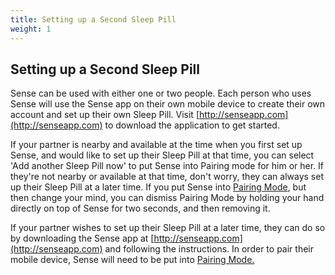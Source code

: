 ```yaml
---
title: Setting up a Second Sleep Pill
weight: 1
---
```


## Setting up a Second Sleep Pill


Sense can be used with either one or two people. Each person who uses Sense will use the Sense app on their own mobile device to create their own account and set up their own Sleep Pill. Visit [http://senseapp.com](http://senseapp.com) to download the application to get started.


If your partner is nearby and available at the time when you first set up Sense, and would like to set up their Sleep Pill at that time, you can select 'Add another Sleep Pill now' to put Sense into Pairing mode for him or her. If they're not nearby or available at that time, don't worry, they can always set up their Sleep Pill at a later time. If you put Sense into [Pairing Mode](http://guide.hello.is/troubleshoot/pairing-mode/), but then change your mind, you can dismiss Pairing Mode by holding your hand directly on top of Sense for two seconds, and then removing it.


If your partner wishes to set up their Sleep Pill at a later time, they can do so by downloading the Sense app at [http://senseapp.com](http://senseapp.com) and following the instructions. In order to pair their mobile device, Sense will need to be put into [Pairing Mode.](http://guide.hello.is/troubleshoot/pairing-mode/)